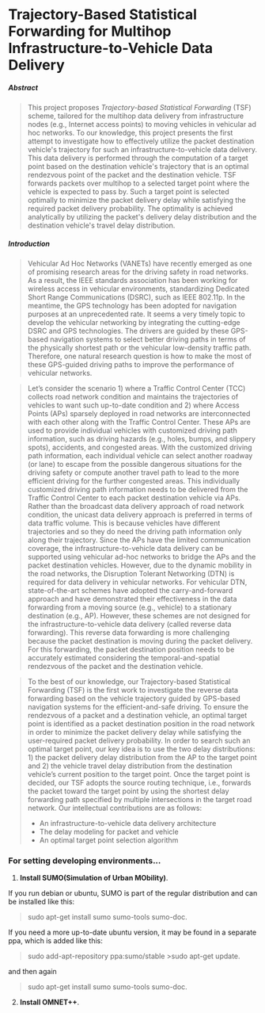 # Trajectory-Based Statistical Forwarding for Multihop Infrastructure-to-Vehicle Data Delivery


##### Abstract
>This project proposes _Trajectory-based Statistical Forwarding_ (TSF) scheme, tailored for the multihop data delivery from infrastructure nodes (e.g., Internet access points) to moving vehicles in vehicular ad hoc networks. To our knowledge, this project presents the first attempt to investigate how to effectively utilize the packet destination vehicle's trajectory for such an infrastructure-to-vehicle data delivery. This data delivery is performed through the computation of a target point based on the destination vehicle's trajectory that is an optimal rendezvous point of the packet and the destination vehicle. TSF forwards packets over multihop to a selected target point where the vehicle is expected to pass by. Such a target point is selected optimally to minimize the packet delivery delay while satisfying the required packet delivery probability. The optimality is achieved analytically by utilizing the packet's delivery delay distribution and the destination vehicle's travel delay distribution.


##### Introduction
>Vehicular Ad Hoc Networks (VANETs) have recently emerged as one of promising research areas for the driving safety in road networks. As a result, the IEEE standards association has been working for wireless access in vehicular environments, standardizing Dedicated Short Range Communications (DSRC), such as IEEE 802.11p. In the meantime, the GPS technology has been adopted for navigation purposes at an unprecedented rate. It seems a very timely topic to develop the vehicular networking by integrating the cutting-edge DSRC and GPS technologies. The drivers are guided by these GPS-based navigation systems to select better driving paths in terms of the physically shortest path or the vehicular low-density traffic path. Therefore, one natural research question is how to make the most of these GPS-guided driving paths to improve the performance of vehicular networks.

> Let’s consider the scenario 1) where a Traffic Control Center (TCC) collects road network condition and maintains the trajectories of vehicles to want such up-to-date condition and 2) where Access Points (APs) sparsely deployed in road networks are interconnected with
each other along with the Traffic Control Center. These APs are used to provide individual vehicles with customized driving path information, such as driving hazards (e.g., holes, bumps, and slippery spots), accidents, and congested areas. With the customized driving path information, each individual vehicle can select another roadway (or lane) to escape from the possible dangerous situations for the driving safety or compute another travel path to lead to the more efficient driving for the further congested areas.
This individually customized driving path information needs to be delivered from the Traffic Control Center to each packet destination vehicle via APs. Rather than the broadcast data delivery approach of road network condition, the unicast data delivery approach is preferred in terms of data traffic volume. This is because vehicles have different trajectories and so they do need the driving path
information only along their trajectory. Since the APs have the limited communication coverage, the infrastructure-to-vehicle data delivery can be supported using vehicular ad-hoc networks to bridge the APs and the packet destination vehicles. However, due to the dynamic mobility in the road networks, the Disruption Tolerant Networking (DTN) is required for data delivery in vehicular networks. For
vehicular DTN, state-of-the-art schemes have adopted the carry-and-forward approach and have demonstrated their effectiveness in the data forwarding from a moving source (e.g., vehicle) to a stationary destination (e.g., AP). However, these schemes are not designed for the infrastructure-to-vehicle data delivery (called reverse data forwarding). This reverse data forwarding is more challenging because the packet destination is moving during the packet delivery. For this forwarding, the packet destination position needs to be accurately
estimated considering the temporal-and-spatial rendezvous of the packet and the destination vehicle. 

> To the best of our knowledge, our Trajectory-based Statistical Forwarding (TSF) is the first work to investigate the reverse data forwarding based on the vehicle trajectory guided by GPS-based navigation systems for the efficient-and-safe driving. To ensure the rendezvous of a packet and a destination vehicle, an optimal target point is identified as a packet destination position in the road
network in order to minimize the packet delivery delay while satisfying the user-required packet delivery probability. In order to search such an optimal target point, our key idea is to use the two delay distributions: 1) the packet delivery delay distribution from the AP to the target point and 2) the vehicle travel delay distribution from the destination vehicle’s current position to the target point. Once the target point is decided, our TSF adopts the source routing technique, i.e., forwards the packet toward the target point by using the shortest delay forwarding path specified by multiple intersections in the target road network. Our intellectual contributions are as follows: 
> * An infrastructure-to-vehicle data delivery architecture
> * The delay modeling for packet and vehicle
> * An optimal target point selection algorithm


### For setting developing environments...
1. **Install SUMO(Simulation of Urban MObility)**.

If you run debian or ubuntu, SUMO is part of the regular distribution and can be installed like this:
>sudo apt-get install sumo sumo-tools sumo-doc.

If you need a more up-to-date ubuntu version, it may be found in a separate ppa, which is added like this:
>sudo add-apt-repository ppa:sumo/stable >sudo apt-get update.

and then again
>sudo apt-get install sumo sumo-tools sumo-doc.


2. **Install OMNET++**.
